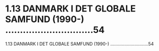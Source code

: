 # 1.13 DANMARK I DET GLOBALE SAMFUND (1990-) ..............................54

1.13 DANMARK I DET GLOBALE SAMFUND (1990-) ..............................54
